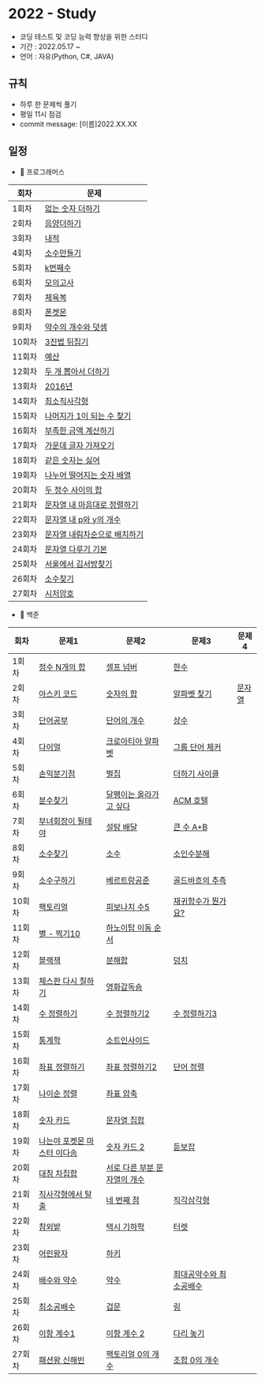 # 2022 - Study
- 코딩 테스트 및 코딩 능력 향상을 위한 스터디
- 기간 : 2022.05.17 ~ 
- 언어 : 자유(Python, C#, JAVA)

## 규칙
- 하루 한 문제씩 풀기
- 평일 11시 점검
- commit message: [이름]2022.XX.XX

## 일정
- 🍞 프로그래머스

|회차|문제|
|------|---|
|1회차|[없는 숫자 더하기](https://programmers.co.kr/learn/courses/30/lessons/86051)|
|2회차|[음양더하기](https://programmers.co.kr/learn/courses/30/lessons/76501)|
|3회차|[내적](https://programmers.co.kr/learn/courses/30/lessons/70128)|
|4회차|[소수만들기](https://programmers.co.kr/learn/courses/30/lessons/12977)|
|5회차|[k번째수](https://programmers.co.kr/learn/courses/30/lessons/42748)|
|6회차|[모의고사](https://programmers.co.kr/learn/courses/30/lessons/42840)|
|7회차|[체육복](https://programmers.co.kr/learn/courses/30/lessons/42862)|
|8회차|[폰켓몬](https://programmers.co.kr/learn/courses/30/lessons/1845)|
|9회차|[약수의 개수와 덧셈](https://programmers.co.kr/learn/courses/30/lessons/77884)|
|10회차|[3진법 뒤집기](https://programmers.co.kr/learn/courses/30/lessons/68935)|
|11회차|[예산](https://programmers.co.kr/learn/courses/30/lessons/12982)|
|12회차|[두 개 뽑아서 더하기](https://programmers.co.kr/learn/courses/30/lessons/68644)|
|13회차|[2016년](https://programmers.co.kr/learn/courses/30/lessons/12901)|
|14회차|[최소직사각형](https://programmers.co.kr/learn/courses/30/lessons/86491)|
|15회차|[나머지가 1이 되는 수 찾기](https://programmers.co.kr/learn/courses/30/lessons/87389)|
|16회차|[부족한 금액 계산하기](https://programmers.co.kr/learn/courses/30/lessons/82612)|
|17회차|[가운데 글자 가져오기](https://programmers.co.kr/learn/courses/30/lessons/12903)|
|18회차|[같은 숫자는 싫어](https://programmers.co.kr/learn/courses/30/lessons/12906)|
|19회차|[나누어 떨어지는 숫자 배열](https://programmers.co.kr/learn/courses/30/lessons/12910)|
|20회차|[두 정수 사이의 합](https://programmers.co.kr/learn/courses/30/lessons/12912)|
|21회차|[문자열 내 마음대로 정렬하기](https://programmers.co.kr/learn/courses/30/lessons/12915)|
|22회차|[문자열 내 p와 y의 개수](https://programmers.co.kr/learn/courses/30/lessons/12916)|
|23회차|[문자열 내림차순으로 배치하기](https://programmers.co.kr/learn/courses/30/lessons/12917)|
|24회차|[문자열 다루기 기본](https://programmers.co.kr/learn/courses/30/lessons/12918)|
|25회차|[서울에서 김서방찾기](https://programmers.co.kr/learn/courses/30/lessons/12919)|
|26회차|[소수찾기](https://programmers.co.kr/learn/courses/30/lessons/12921)|
|27회차|[시저암호](https://programmers.co.kr/learn/courses/30/lessons/12926)|

- 🥐 백준

|회차|문제1|문제2|문제3|문제4|
|------|---|---|---|---|
|1회차|[정수 N개의 합](https://www.acmicpc.net/problem/15596)|[셀프 넘버](https://www.acmicpc.net/problem/4673)|[한수](https://www.acmicpc.net/problem/1065)|
|2회차|[아스키 코드](https://www.acmicpc.net/problem/11654)|[숫자의 합](https://www.acmicpc.net/problem/11720)|[알파벳 찾기](https://www.acmicpc.net/problem/10809)|[문자열 ](https://www.acmicpc.net/problem/2675)|
|3회차|[단어공부](https://www.acmicpc.net/problem/1157)|[단어의 개수](https://www.acmicpc.net/problem/1152)|[상수](https://www.acmicpc.net/problem/2908)|
|4회차|[다이얼](https://www.acmicpc.net/problem/56227)|[크로아티아 알파벳](https://www.acmicpc.net/problem/2941)|[그룹 단어 체커](https://www.acmicpc.net/problem/1316)|
|5회차|[손익분기점](https://www.acmicpc.net/problem/1712)|[벌집](https://www.acmicpc.net/problem/2292)|[더하기 사이클](https://www.acmicpc.net/problem/1110)|
|6회차|[분수찾기](https://www.acmicpc.net/problem/1193)|[달팽이는 올라가고 싶다](https://www.acmicpc.net/problem/2869)|[ACM 호텔](https://www.acmicpc.net/problem/10250)|
|7회차|[부녀회장이 될테야](https://www.acmicpc.net/problem/2775)|[설탕 배달](https://www.acmicpc.net/problem/2839)|[큰 수 A+B](https://www.acmicpc.net/problem/10757)|
|8회차|[소수찾기](https://www.acmicpc.net/problem/1978)|[소수](https://www.acmicpc.net/problem/2581)|[소인수분해](https://www.acmicpc.net/problem/11653)|
|9회차|[소수구하기](https://www.acmicpc.net/problem/1929)|[베르트랑공준](https://www.acmicpc.net/problem/4948)|[골드바흐의 추측](https://www.acmicpc.net/problem/9020)|
|10회차|[팩토리얼](https://www.acmicpc.net/problem/10872)|[피보나치 수5](https://www.acmicpc.net/problem/10870)|[재귀함수가 뭔가요?](https://www.acmicpc.net/problem/17478)|
|11회차|[별 - 찍기10](https://www.acmicpc.net/problem/2447)|[하노이탑 이동 순서](https://www.acmicpc.net/problem/11729)|
|12회차|[블랙잭](https://www.acmicpc.net/problem/2798)|[분해합](https://www.acmicpc.net/problem/2231)|[덩치](https://www.acmicpc.net/problem/7568)|
|13회차|[체스판 다시 칠하기](https://www.acmicpc.net/problem/1018)|[영화감독숌](https://www.acmicpc.net/problem/1436)|
|14회차|[수 정렬하기](https://www.acmicpc.net/problem/2750)|[수 정렬하기2](https://www.acmicpc.net/problem/2751)|[수 정렬하기3](https://www.acmicpc.net/problem/10989)|
|15회차|[통계학](https://www.acmicpc.net/problem/2108)|[소트인사이드](https://www.acmicpc.net/problem/1427)|
|16회차|[좌표 정렬하기](https://www.acmicpc.net/problem/11650)|[좌표 정렬하기2](https://www.acmicpc.net/problem/11651)|[단어 정렬](https://www.acmicpc.net/problem/1181)|
|17회차|[나이순 정렬](https://www.acmicpc.net/problem/10814)|[좌표 압축](https://www.acmicpc.net/problem/18870)|
|18회차|[숫자 카드](https://www.acmicpc.net/problem/10815)|[문자열 집합](https://www.acmicpc.net/problem/14425)|
|19회차|[나는야 포켓몬 마스터 이다솜](https://www.acmicpc.net/problem/1620)|[숫자 카드 2](https://www.acmicpc.net/problem/10816)|[듣보잡](https://www.acmicpc.net/problem/1764)|
|20회차|[대칭 차집합](https://www.acmicpc.net/problem/1269)|[서로 다른 부분 문자열의 개수](https://www.acmicpc.net/problem/11478)|
|21회차|[직사각형에서 탈출](https://www.acmicpc.net/problem/1085)|[네 번째 점](https://www.acmicpc.net/problem/3009)|[직각삼각형](https://www.acmicpc.net/problem/4153)|
|22회차|[참외밭](https://www.acmicpc.net/problem/2477)|[택시 기하학](https://www.acmicpc.net/problem/3053)|[터렛](https://www.acmicpc.net/problem/1002)|
|23회차|[어린왕자](https://www.acmicpc.net/problem/1004)|[하키](https://www.acmicpc.net/problem/1358)|
|24회차|[배수와 약수](https://www.acmicpc.net/problem/5086)|[약수](https://www.acmicpc.net/problem/1037)|[최대공약수와 최소공배수](https://www.acmicpc.net/problem/2609)|
|25회차|[최소공배수](https://www.acmicpc.net/problem/1934)|[검문](https://www.acmicpc.net/problem/2981)|[링](https://www.acmicpc.net/problem/3036)|
|26회차|[이항 계수1](https://www.acmicpc.net/problem/11050)|[이항 계수 2](https://www.acmicpc.net/problem/11051)|[다리 놓기](https://www.acmicpc.net/problem/1010)|
|27회차|[패션왕 신해빈](https://www.acmicpc.net/problem/9375)|[팩토리얼 0의 개수](https://www.acmicpc.net/problem/1676)|[조합 0의 개수](https://www.acmicpc.net/problem/2004)|

